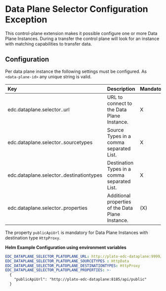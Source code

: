 # Data Plane Selector Configuration Exception

This control-plane extension makes it possible configure one or more Data Plane Instances. During a transfer the control
plane will look for an instance with matching capabilities to transfer data.

## Configuration

Per data plane instance the following settings must be configured. As `<data-plane-id>` any unique string is valid.

| Key                                                     | Description                                       | Mandatory | Example                                                           |
|:--------------------------------------------------------|:--------------------------------------------------|-----------|-------------------------------------------------------------------|
| edc.dataplane.selector.<data-plane-id>.url              | URL to connect to the Data Plane Instance.        | X         | http://plato-edc-dataplane:9999/api/dataplane/control             |
| edc.dataplane.selector.<data-plane-id>.sourcetypes      | Source Types in a comma separated List.           | X         | HttpData                                                          |
| edc.dataplane.selector.<data-plane-id>.destinationtypes | Destination Types in a comma separated List.      | X         | HttpProxy                                                         |
| edc.dataplane.selector.<data-plane-id>.properties       | Additional properties of the Data Plane Instance. | (X)       | { "publicApiUrl:": "http://plato-edc-dataplane:8185/api/public/" } |

The property `publicApiUrl` is mandatory for Data Plane Instances with destination type `HttpProxy`.

**Helm Example Configuration using environment variables**
```yaml
EDC_DATAPLANE_SELECTOR_PLATOPLANE_URL: http://plato-edc-dataplane:9999/api/dataplane/control
EDC_DATAPLANE_SELECTOR_PLATOPLANE_SOURCETYPES : HttpData
EDC_DATAPLANE_SELECTOR_PLATOPLANE_DESTINATIONTYPES: HttpProxy
EDC_DATAPLANE_SELECTOR_PLATOPLANE_PROPERTIES: >-
  { 
    "publicApiUrl": "http://plato-edc-dataplane:8185/api/public"
  }
```